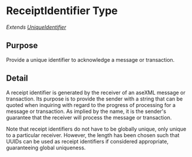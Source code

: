 # ReceiptIdentifier Type

*Extends [UniqueIdentifier](../Common_r43/UniqueIdentifier.md)*

## Purpose

Provide a unique identifier to acknowledge a message or transaction.

## Detail

A receipt identifier is generated by the receiver of an aseXML message or transaction. Its purpose is to provide the sender with a string that can be quoted when inquiring with regard to the progress of processing for a message or transaction. As implied by the name, it is the sender's guarantee that the receiver will process the message or transaction.

Note that receipt identifiers do not have to be globally unique, only unique to a particular receiver. However, the length has been chosen such that UUIDs can be used as receipt identifiers if considered appropriate, guaranteeing global uniqueness. 